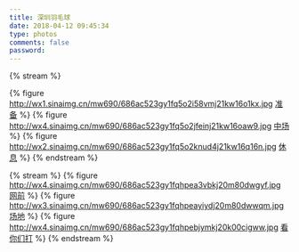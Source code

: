 ```yaml
---
title: 深圳羽毛球
date: 2018-04-12 09:45:34
type: photos
comments: false
password:
---
```


{% stream %}
  
{% figure 
http://wx1.sinaimg.cn/mw690/686ac523gy1fq5o2i58vmj21kw16o1kx.jpg
[准备](http://wx1.sinaimg.cn/large/686ac523gy1fq5o2i58vmj21kw16o1kx.jpg) 
%}
{% figure 
http://wx4.sinaimg.cn/mw690/686ac523gy1fq5o2jfeinj21kw16oaw9.jpg
[中场](http://wx4.sinaimg.cn/large/686ac523gy1fq5o2jfeinj21kw16oaw9.jpg) 
%}
{% figure 
http://wx2.sinaimg.cn/mw690/686ac523gy1fq5o2knud4j21kw16q16n.jpg
[休息](http://wx2.sinaimg.cn/large/686ac523gy1fq5o2knud4j21kw16q16n.jpg) 
%}
{% endstream %}

{% stream %}
{% figure 
http://wx4.sinaimg.cn/mw690/686ac523gy1fqhpea3vbkj20m80dwgyf.jpg
[网前](http://wx4.sinaimg.cn/large/686ac523gy1fqhpea3vbkj20m80dwgyf.jpg) 
%}
{% figure 
http://wx3.sinaimg.cn/mw690/686ac523gy1fqhpeayiydj20m80dwwqm.jpg
[场地](http://wx3.sinaimg.cn/mw690/686ac523gy1fqhpeayiydj20m80dwwqm.jpg) 
%}
{% figure 
http://wx4.sinaimg.cn/mw690/686ac523gy1fqhpebjymkj20k00cigww.jpg
[看你们打](http://wx4.sinaimg.cn/large/686ac523gy1fqhpebjymkj20k00cigww.jpg) 
%}
{% endstream %}
